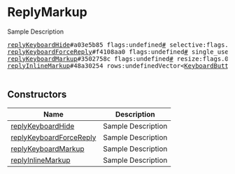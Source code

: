 # ReplyMarkup

Sample Description

<pre>
<a href="../constructor/replyKeyboardHide">replyKeyboardHide</a>#a03e5b85 flags:undefined<a href="../type/#.md">#</a> selective:flags.2?<a href="../type/true.md">true</a> = undefined<a href="../type/ReplyMarkup.md">ReplyMarkup</a>;
<a href="../constructor/replyKeyboardForceReply">replyKeyboardForceReply</a>#f4108aa0 flags:undefined<a href="../type/#.md">#</a> single_use:flags.1?<a href="../type/true.md">true</a> selective:flags.2?<a href="../type/true.md">true</a> = undefined<a href="../type/ReplyMarkup.md">ReplyMarkup</a>;
<a href="../constructor/replyKeyboardMarkup">replyKeyboardMarkup</a>#3502758c flags:undefined<a href="../type/#.md">#</a> resize:flags.0?<a href="../type/true.md">true</a> single_use:flags.1?<a href="../type/true.md">true</a> selective:flags.2?<a href="../type/true.md">true</a> rows:undefinedVector&lt;<a href="../type/KeyboardButtonRow.md">KeyboardButtonRow</a>&gt; = undefined<a href="../type/ReplyMarkup.md">ReplyMarkup</a>;
<a href="../constructor/replyInlineMarkup">replyInlineMarkup</a>#48a30254 rows:undefinedVector&lt;<a href="../type/KeyboardButtonRow.md">KeyboardButtonRow</a>&gt; = undefined<a href="../type/ReplyMarkup.md">ReplyMarkup</a>;

</pre>

## Constructors

| Name | Description |
|------|-------------|
| [replyKeyboardHide](../constructor/replyKeyboardHide.md) | Sample Description |
| [replyKeyboardForceReply](../constructor/replyKeyboardForceReply.md) | Sample Description |
| [replyKeyboardMarkup](../constructor/replyKeyboardMarkup.md) | Sample Description |
| [replyInlineMarkup](../constructor/replyInlineMarkup.md) | Sample Description |

